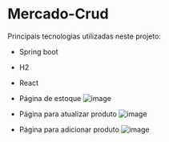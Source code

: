 # Mercado-Crud
Principais tecnologias utilizadas neste projeto:
 - Spring boot
 - H2
 - React

- Página de estoque
 ![image](https://github.com/ErickSolon/Mercado-Crud/assets/72041638/0ee708ca-f9e2-4899-8e9e-907c56bbfe50)

- Página para atualizar produto
  ![image](https://github.com/ErickSolon/Mercado-Crud/assets/72041638/001e5160-f5c9-4373-b0f1-52548adc9857)

- Página para adicionar produto
  ![image](https://github.com/ErickSolon/Mercado-Crud/assets/72041638/037978af-2f0f-4a41-9c78-65e36216af12)



